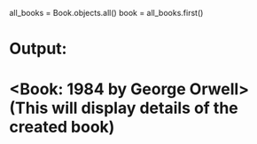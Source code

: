 all_books = Book.objects.all()
book = all_books.first()
# Output: 
# <Book: 1984 by George Orwell> (This will display details of the created book)